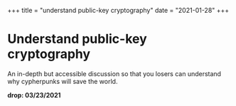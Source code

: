 +++
title = "understand public-key cryptography"
date = "2021-01-28"
+++



# Understand public-key cryptography

An in-depth but accessible discussion so that you losers can understand why cypherpunks will save the world.

**drop: 03/23/2021**